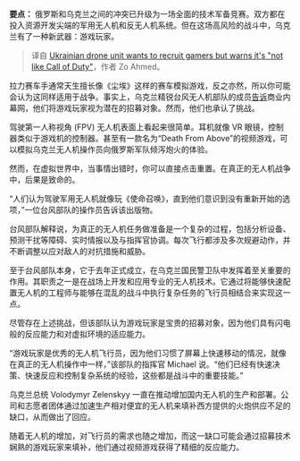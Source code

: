 
<!--
title: 乌克兰无人机部队希望招募游戏玩家，但警告称这“不像《使命召唤》”
cover: https://www.techspot.com/images2/news/ts3_thumbs/2025/02/2025-02-12-ts3_thumbs-4c8.jpg
-->

**要点：** 俄罗斯和乌克兰之间的冲突已升级为一场全面的技术军备竞赛。双方都在投入资源开发尖端的军用无人机和反无人机系统。但在这场高风险的战斗中，乌克兰有了一种新武器：游戏玩家。

> 译自 [Ukrainian drone unit wants to recruit gamers but warns it's "not like Call of Duty"](https://www.techspot.com/news/106741-ukrainian-drone-unit-wants-recruit-gamers-but-warns.html)，作者 Zo Ahmed。

拉力赛车手通常天生擅长像《尘埃》这样的赛车模拟游戏，反之亦然，所以你可能会认为这同样适用于战争。事实上，乌克兰精锐台风无人机部队的成员[告诉](https://www.businessinsider.com/drone-warfare-isnt-like-video-games-gamers-make-great-pilots-2025-2)商业内幕网，他们将游戏玩家视为潜在的招募对象。然而，他们也承认了挑战。

驾驶第一人称视角 (FPV) 无人机表面上看起来很简单。耳机就像 VR 眼镜，控制器类似于游戏机的控制器。甚至有一款名为“Death From Above”的视频游戏，可以模拟乌克兰无人机操作员向俄罗斯军队倾泻炮火的体验。

然而，在虚拟世界中，当事情出错时，你可以直接点击重置。在真正的无人机战争中，后果是致命的。

“人们认为驾驶军用无人机就像玩《使命召唤》，直到他们意识到没有重新开始的选项，”一位台风部队的操作员告诉该出版物。

台风部队解释说，为真正的无人机任务做准备是一个复杂的过程，包括分析设备、预测干扰等障碍、实时情报以及与指挥官协调。每次飞行都涉及多次规避动作，并不断调整以应对敌人的对抗措施和威胁。

至于台风部队本身，它于去年正式成立，在乌克兰国民警卫队中发挥着至关重要的作用。其职责之一是在战场上开发和应用专业的无人机技术。它通过将能够快速配置无人机的工程师与能够在混乱的战斗中执行复杂任务的飞行员相结合来实现这一点。

尽管存在上述挑战，但该部队认为游戏玩家是宝贵的招募对象，因为他们具有闪电般的反应能力和对虚拟环境的适应能力。

“游戏玩家是优秀的无人机飞行员，因为他们习惯了屏幕上快速移动的情况，就像在真正的无人机操作中一样，”该部队的指挥官 Michael 说。“他们已经有快速决策、快速反应和控制复杂系统的经验，这些都是战斗中的重要技能。”

乌克兰总统 Volodymyr Zelenskyy 一直在推动增加国内无人机的生产和部署。公司和志愿者团体通过加速生产相对便宜的无人机来填补西方提供的火炮供应不足的缺口，从而做出了回应。

随着无人机的增加，对飞行员的需求也随之增加，而这一缺口可能会通过招募技术娴熟的游戏玩家来填补，他们通过视频游戏获得了精细的反应能力。
